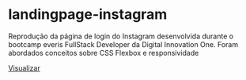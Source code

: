 # landingpage-instagram
Reprodução da página de login do Instagram desenvolvida durante o bootcamp everis FullStack Developer da Digital Innovation One. Foram abordados conceitos sobre CSS Flexbox e responsividade

[Visualizar](https://fernandamendex.github.io/landingpage-instagram/)
